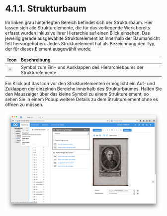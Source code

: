 # 4.1.1. Strukturbaum

Im linken grau hinterlegten Bereich befindet sich der Strukturbaum. Hier lassen sich alle Strukturelemente, die für das vorliegende Werk bereits erfasst wurden inklusive ihrer Hierarchie auf einen Blick einsehen. Das jeweilig gerade ausgewählte Strukturelement ist innerhalb der Baumansicht fett hervorgehoben. Jedes Strukturelement hat als Bezeichnung den Typ, der für dieses Element ausgewählt wurde.

| Icon | Beschreibung |
| :--- | :--- |
| ![](../../../.gitbook/assets/mets_04b.png) | Symbol zum Ein- und Ausklappen des Hierarchiebaums der Strukturelemente |

Ein Klick auf das Icon vor den Strukturelementen ermöglicht ein Auf- und Zuklappen der einzelnen Bereiche innerhalb des Strukturbaumes. Halten Sie den Mauszeiger über das kleine Symbol zu einem Strukturelement, so sehen Sie in einem Popup weitere Details zu dem Strukturelement ohne es öffnen zu müssen.

![Der Mauszeiger &#xFC;ber einem Element im Strukturbaum zeigt zus&#xE4;tzliche Informationen zu dem Titel und den zugewiesenen Seiten des Strukturelementes an](../../../.gitbook/assets/38d.png)

